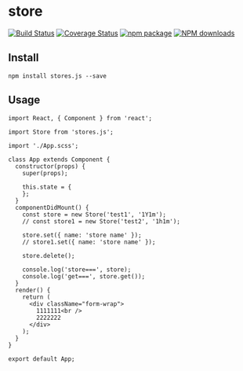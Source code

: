 # store 

[![Build Status](https://travis-ci.org/nevergiveup-j/stores.js.svg?branch=master)](https://travis-ci.org/nevergiveup-j/stores.js)
[![Coverage Status](https://coveralls.io/repos/github/nevergiveup-j/storage/badge.svg?branch=master)](https://coveralls.io/github/nevergiveup-j/storage?branch=master)
[![npm package](https://img.shields.io/npm/v/stores.js.svg)](https://www.npmjs.com/package/stores.js)
[![NPM downloads](https://img.shields.io/npm/dm/stores.js.svg)](https://www.npmjs.com/package/stores.js) 

## Install
```
npm install stores.js --save
```

## Usage
```
import React, { Component } from 'react';

import Store from 'stores.js';

import './App.scss';

class App extends Component {
  constructor(props) {
    super(props);

    this.state = {
    };
  }
  componentDidMount() {
    const store = new Store('test1', '1Y1m');
    // const store1 = new Store('test2', '1h1m');

    store.set({ name: 'store name' });
    // store1.set({ name: 'store name' });

    store.delete();

    console.log('store===', store);
    console.log('get===', store.get());
  }
  render() {
    return (
      <div className="form-wrap">
        1111111<br />
        2222222
      </div>
    );
  }
}

export default App;
```
